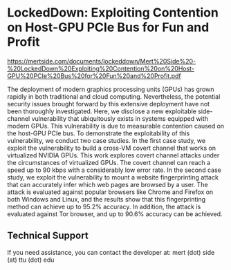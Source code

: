 # LockedDown: Exploiting Contention on Host-GPU PCIe Bus for Fun and Profit
https://mertside.com/documents/lockeddown/Mert%20Side%20-%20LockedDown%20Exploiting%20Contention%20on%20Host-GPU%20PCIe%20Bus%20for%20Fun%20and%20Profit.pdf

The deployment of modern graphics processing units (GPUs) has grown rapidly in both traditional and cloud computing. 
Nevertheless, the potential security issues brought forward by this extensive deployment have not been thoroughly investigated. 
Here, we disclose a new exploitable side-channel vulnerability that ubiquitously exists in systems equipped with modern GPUs. 
This vulnerability is due to measurable contention caused on the host-GPU PCIe bus. 
To demonstrate the exploitability of this vulnerability, we conduct two case studies. 
In the first case study, we exploit the vulnerability to build a cross-VM covert channel that works on virtualized NVIDIA GPUs. 
This work explores covert channel attacks under the circumstances of virtualized GPUs. 
The covert channel can reach a speed up to 90 kbps with a considerably low error rate. 
In the second case study, we exploit the vulnerability to mount a website fingerprinting attack that can accurately infer which web pages are browsed by a user. 
The attack is evaluated against popular browsers like Chrome and Firefox on both Windows and Linux, and the results show that this fingerprinting method can achieve up to 95.2% accuracy. 
In addition, the attack is evaluated against Tor browser, and up to 90.6% accuracy can be achieved.

## Technical Support
If you need assistance, you can contact the developer at: mert (dot) side (at) ttu (dot) edu
